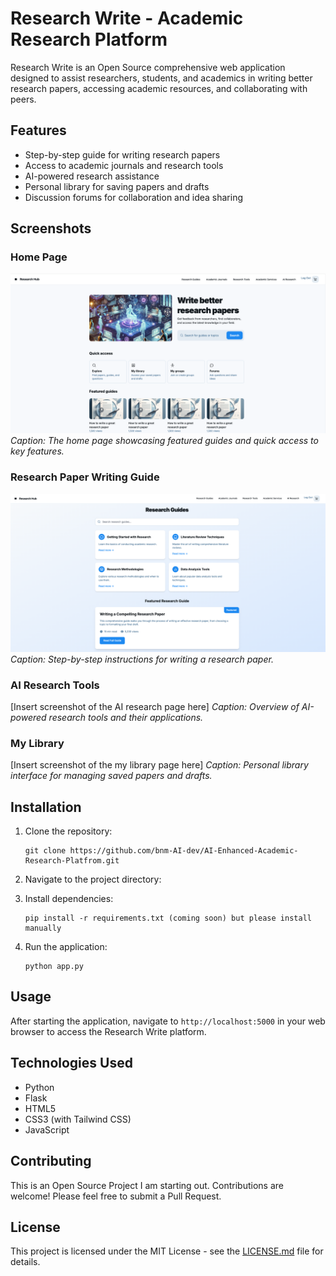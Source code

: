 # Research Write - Academic Research Platform

Research Write is an Open Source comprehensive web application designed to assist researchers, students, and academics in writing better research papers, accessing academic resources, and collaborating with peers. 

## Features

- Step-by-step guide for writing research papers
- Access to academic journals and research tools
- AI-powered research assistance
- Personal library for saving papers and drafts
- Discussion forums for collaboration and idea sharing

## Screenshots

### Home Page
![Home Page](https://github.com/bnm-AI-dev/AI-Enhanced-Academic-Research-Platfrom/blob/main/static/screesnhots/home.png)
*Caption: The home page showcasing featured guides and quick access to key features.*

### Research Paper Writing Guide
![Research Guide Page](https://github.com/bnm-AI-dev/AI-Enhanced-Academic-Research-Platfrom/blob/main/static/screesnhots/researchGuides.png)
*Caption: Step-by-step instructions for writing a research paper.*

### AI Research Tools
[Insert screenshot of the AI research page here]
*Caption: Overview of AI-powered research tools and their applications.*

### My Library
[Insert screenshot of the my library page here]
*Caption: Personal library interface for managing saved papers and drafts.*

## Installation

1. Clone the repository:
   ```
   git clone https://github.com/bnm-AI-dev/AI-Enhanced-Academic-Research-Platfrom.git
   ```
2. Navigate to the project directory:

3. Install dependencies:
   ```
   pip install -r requirements.txt (coming soon) but please install manually
   ```
4. Run the application:
   ```
   python app.py
   ```

## Usage

After starting the application, navigate to `http://localhost:5000` in your web browser to access the Research Write platform.

## Technologies Used

- Python
- Flask
- HTML5
- CSS3 (with Tailwind CSS)
- JavaScript

## Contributing

This is an Open Source Project I am starting out. Contributions are welcome! Please feel free to submit a Pull Request.

## License

This project is licensed under the MIT License - see the [LICENSE.md](LICENSE.md) file for details.
